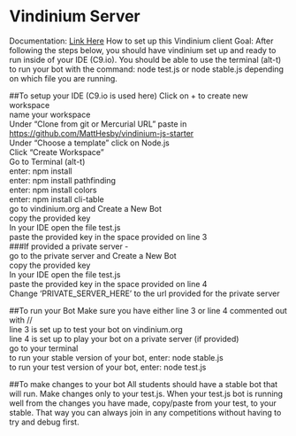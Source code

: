 # Vindinium Server
Documentation: [Link Here](u.smtcs.rocks/vinddoc)
How to set up this Vindinium client
Goal: After following the steps below, you should have vindinium set up and ready to run inside of your IDE  (C9.io). You should be able to use the terminal (alt-t) to run your bot with the command: node test.js or node stable.js depending on which file you are running.

##To setup your IDE (C9.io is used here)
Click on + to create new workspace  
name your workspace  
Under “Clone from git or Mercurial URL” paste in https://github.com/MattHesby/vindinium-js-starter  
Under “Choose a template” click on Node.js  
Click “Create Workspace”  
Go to Terminal (alt-t)  
enter: npm install  
enter: npm install pathfinding  
enter: npm install colors  
enter: npm install cli-table  
go to vindinium.org and Create a New Bot  
copy the provided key  
In your IDE open the file test.js  
paste the provided key in the space provided on line 3  
###If provided a private server -  
go to the private server and Create a New Bot  
copy the provided key  
In your IDE open the file test.js  
paste the provided key in the space provided on line 4  
Change ‘PRIVATE_SERVER_HERE’ to the url provided for the private server  

##To run your Bot
Make sure you have either line 3 or line 4 commented out with //  
line 3 is set up to test your bot on vindinium.org  
line 4 is set up to play your bot on a private server (if provided)  
go to your terminal  
to run your stable version of your bot, enter: node stable.js  
to run your test version of your bot, enter: node test.js  

##To make changes to your bot
All students should have a stable bot that will run.  Make changes only to your test.js.  When your test.js bot is running well from the changes you have made, copy/paste from your test, to your stable.  That way you can always join in any competitions without having to try and debug first.
